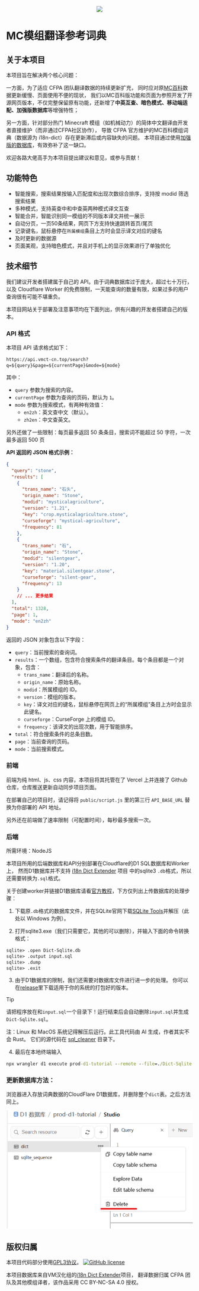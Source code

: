 <div align="center">
<img height="150" src="public/favicon.ico"/>
</div>

# MC模组翻译参考词典

## 关于本项目

本项目旨在解决两个核心问题：

一方面，为了适应 CFPA 团队翻译数据的持续更新扩充，
同时应对原[MC百科](https://dict.mcmod.cn/)数据更新缓慢、页面使用不便的现状，
我们以MC百科版功能和页面为参照开发了开源网页版本，不仅完整保留原有功能，还新增了**中英互查、暗色模式、移动端适配、加强版数据库**等增强特性；

另一方面，针对部分热门 Minecraft 模组（如机械动力）的简体中文翻译由开发者直接维护（而非通过CFPA社区协作），
导致 CFPA 官方维护的MC百科模组词典（数据源为 i18n-dict）存在更新滞后或内容缺失的问题。
本项目通过使用[加强版的数据库](https://github.com/VM-Chinese-translate-group/i18n-Dict-Extender)，有效弥补了这一缺口。

欢迎各路大佬高手为本项目提出建议和意见，或参与贡献！

## 功能特色

- 智能搜索，搜索结果按输入匹配度和出现次数综合排序，支持按 modid 筛选搜索结果
- 多种模式，支持英查中和中查英两种模式译文互查
- 智能合并，智能识别同一模组的不同版本译文并统一展示
- 自动分页，一页50条结果，网页下方支持快速跳转首页/尾页
- 记录键名，鼠标悬停在`所属模组`条目上方时会显示译文对应的键名
- 及时更新的数据源
- 页面美观，支持暗色模式，并且对手机上的显示效果进行了单独优化

## 技术细节

我们建议开发者搭建属于自己的 API。由于词典数据库过于庞大，超过七十万行，
以及 Cloudflare Worker 的免费限制，一天能查询的数量有限，如果过多的用户查询很有可能不堪重负。

本项目网站关于部署及注意事项均在下面列出，供有兴趣的开发者搭建自己的版本。

### API 格式

本项目 API 请求格式如下：

```
https://api.vmct-cn.top/search?q=${query}&page=${currentPage}&mode=${mode}
```

其中：

  * `query` 参数为搜索的内容。
  * `currentPage` 参数为查询的页码，默认为 `1`。
  * `mode` 参数为搜索模式，有两种有效值：
      * `en2zh`：英文查中文（默认）。
      * `zh2en`：中文查英文。

另外还做了一些限制：每页最多返回 50 条条目，搜索词不能超过 50 字符，一次最多返回 500 页

**API 返回的 JSON 格式示例：**

```json
{
  "query": "stone",
  "results": [
    {
      "trans_name": "石头",
      "origin_name": "Stone",
      "modid": "mysticalagriculture",
      "version": "1.21",
      "key": "crop.mysticalagriculture.stone",
      "curseforge": "mystical-agriculture",
      "frequency": 81
    },
    {
      "trans_name": "石",
      "origin_name": "Stone",
      "modid": "silentgear",
      "version": "1.20",
      "key": "material.silentgear.stone",
      "curseforge": "silent-gear",
      "frequency": 13
    }
    // ... 更多结果
  ],
  "total": 1328,
  "page": 1,
  "mode": "en2zh"
}
```

返回的 JSON 对象包含以下字段：

  * `query`：当前搜索的查询词。
  * `results`：一个数组，包含符合搜索条件的翻译条目。每个条目都是一个对象，包含：
      * `trans_name`：翻译后的名称。
      * `origin_name`：原始名称。
      * `modid`：所属模组的 ID。
      * `version`：模组的版本。
      * `key`：译文对应的键名，鼠标悬停在网页上的“所属模组”条目上方时会显示此键名。
      * `curseforge`：CurseForge 上的模组 ID。
      * `frequency`：该译文的出现次数，用于智能排序。
  * `total`：符合搜索条件的总条目数。
  * `page`：当前查询的页码。
  * `mode`：当前搜索模式。

### 前端

前端为纯 html、js、css 内容，本项目将其托管在了 Vercel 上并连接了 Github 仓库，仓库推送更新自动同步项目页面。

在部署自己的项目时，请记得将 `public/script.js` 里的第三行 `API_BASE_URL` 替换为你部署的 API 地址。

另外还在前端做了速率限制（可配置时间），每秒最多搜索一次。

### 后端

所需环境：NodeJS

本项目所用的后端数据库和API分别部署在Cloudflare的D1 SQL数据库和Worker上，
然而D1数据库并不支持 [i18n Dict Extender](https://github.com/VM-Chinese-translate-group/i18n-Dict-Extender) 项目
中的sqlite3 `.db`格式，所以还需要转换为`.sql`格式。

关于创建worker并链接D1数据库请看[官方教程](https://developers.cloudflare.com/d1/get-started/)，下方仅列出上传数据库的处理步骤：

1. 下载原`.db`格式的数据库文件，并在SQLite官网下载[SQLite Tools](https://www.sqlite.org/2025/sqlite-tools-win-x64-3500300.zip)并解压（此处以 Windows 为例）。

2. 打开sqlite3.exe（我们只需要它，其他的可以删除），并输入下面的命令转换格式：

```
sqlite> .open Dict-Sqlite.db
sqlite> .output input.sql
sqlite> .dump
sqlite> .exit
```

3. 由于D1数据库的限制，我们还需要对数据库文件进行进一步的处理。
你可以在[release](https://github.com/Wulian233/mcmod-translation-dict/releases/tag/sql_cleaner)里下载适用于你的系统的打包好的版本。

> [!TIP]
> 请把程序放在和`input.sql`一个目录下！运行结束后会自动删除`input.sql`并生成`Dict-Sqlite.sql`。
>
> 注：Linux 和 MacOS 系统记得解压后运行。此工具代码由 AI 生成，作者其实不会 Rust。
> 它们的源代码在 [sql_cleaner](sql_cleaner/) 目录下。

4. 最后在本地终端输入

```cmd
npx wrangler d1 execute prod-d1-tutorial --remote --file=./Dict-Sqlite.sql
```

### 更新数据库方法：

浏览器进入存放词典数据的CloudFlare D1数据库，并删除整个`dict`表。之后方法同上。

![截图](cloudflare.png)

## 版权归属

本项目代码部分使用[GPL3协议](LICENSE.md)。
[![GitHub license](https://img.shields.io/github/license/Wulian233/mcmod-translation-dict?style=flat-square)](LICENSE.md)

本项目数据库来自VM汉化组的[i18n Dict Extender](https://github.com/VM-Chinese-translate-group/i18n-Dict-Extender)项目，
翻译数据归属 CFPA 团队及其他模组译者，该作品采用 CC BY-NC-SA 4.0 授权。
